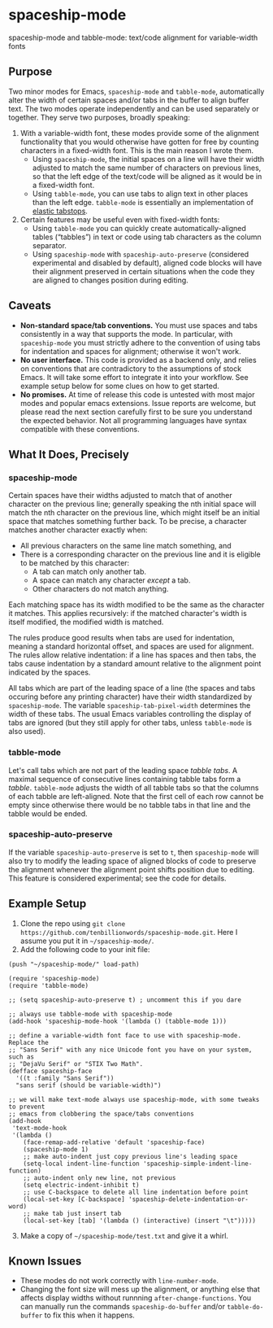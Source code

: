 # spaceship-mode
spaceship-mode and tabble-mode: text/code alignment for variable-width fonts

## Purpose

Two minor modes for Emacs, `spaceship-mode` and `tabble-mode`, automatically alter the width of certain spaces and/or tabs in the buffer to align buffer text.  The two modes operate independently and can be used separately or together.  They serve two purposes, broadly speaking:

1. With a variable-width font, these modes provide some of the alignment functionality that you would otherwise have gotten for free by counting characters in a fixed-width font.  This is the main reason I wrote them.
	* Using `spaceship-mode`, the initial spaces on a line will have their width adjusted to match the same number of characters on previous lines, so that the left edge of the text/code will be aligned as it would be in a fixed-width font.
	* Using `tabble-mode`, you can use tabs to align text in other places than the left edge.  `tabble-mode` is essentially an implementation of [elastic tabstops](https://nickgravgaard.com/elastic-tabstops/).
2. Certain features may be useful even with fixed-width fonts:
	* Using `tabble-mode` you can quickly create automatically-aligned tables (“tabbles”) in text or code using tab characters as the column separator.
	* Using `spaceship-mode` with `spaceship-auto-preserve` (considered experimental and disabled by default), aligned code blocks will have their alignment preserved in certain situations when the code they are aligned to changes position during editing.

## Caveats

* **Non-standard space/tab conventions.** You must use spaces and tabs consistently in a way that supports the mode.  In particular, with `spaceship-mode` you must strictly adhere to the convention of using tabs for indentation and spaces for alignment; otherwise it won't work.
* **No user interface.** This code is provided as a backend only, and relies on conventions that are contradictory to the assumptions of stock Emacs. It will take some effort to integrate it into your workflow.  See example setup below for some clues on how to get started.
* **No promises.** At time of release this code is untested with most major modes and popular emacs extensions.  Issue reports are welcome, but please read the next section carefully first to be sure you understand the expected behavior.  Not all programming languages have syntax compatible with these conventions.

## What It Does, Precisely

### spaceship-mode

Certain spaces have their widths adjusted to match that of another character on the previous line; generally speaking the nth initial space will match the nth character on the previous line, which might itself be an initial space that matches something further back.  To be precise, a character matches another character exactly when:

* All previous characters on the same line match something, and
* There is a corresponding character on the previous line and it is eligible to be matched by this character:
	* A tab can match only another tab.
	* A space can match any character *except* a tab.
	* Other characters do not match anything.

Each matching space has its width modified to be the same as the character it matches.  This applies recursively: if the matched character's width is itself modified, the modified width is matched.

The rules produce good results when tabs are used for indentation, meaning a standard horizontal offset, and spaces are used for alignment.  The rules allow relative indentation: if a line has spaces and then tabs, the tabs cause indentation by a standard amount relative to the alignment point indicated by the spaces.

All tabs which are part of the leading space of a line (the spaces and tabs occuring before any printing character) have their width standardized by `spaceship-mode`.  The variable `spaceship-tab-pixel-width` determines the width of these tabs.  The usual Emacs variables controlling the display of tabs are ignored (but they still apply for other tabs, unless `tabble-mode` is also used).

### tabble-mode

Let's call tabs which are not part of the leading space *tabble tabs*.  A maximal sequence of consecutive lines containing tabble tabs form a *tabble*.  `tabble-mode` adjusts the width of all tabble tabs so that the columns of each tabble are left-aligned.  Note that the first cell of each row cannot be empty since otherwise there would be no tabble tabs in that line and the tabble would be ended.

### spaceship-auto-preserve

If the variable `spaceship-auto-preserve` is set to `t`, then `spaceship-mode` will also try to modify the leading space of aligned blocks of code to preserve the alignment whenever the alignment point shifts position due to editing.  This feature is considered experimental; see the code for details.

## Example Setup

1. Clone the repo using `git clone https://github.com/tenbillionwords/spaceship-mode.git`.  Here I assume you put it in `~/spaceship-mode/`.
2. Add the following code to your init file:
```
(push "~/spaceship-mode/" load-path)

(require 'spaceship-mode)
(require 'tabble-mode)

;; (setq spaceship-auto-preserve t) ; uncomment this if you dare

;; always use tabble-mode with spaceship-mode
(add-hook 'spaceship-mode-hook '(lambda () (tabble-mode 1)))

;; define a variable-width font face to use with spaceship-mode.  Replace the
;; "Sans Serif" with any nice Unicode font you have on your system, such as
;; "DejaVu Serif" or "STIX Two Math".
(defface spaceship-face
  '((t :family "Sans Serif"))
  "sans serif (should be variable-width)")
	
;; we will make text-mode always use spaceship-mode, with some tweaks to prevent
;; emacs from clobbering the space/tabs conventions
(add-hook
 'text-mode-hook
 '(lambda ()
    (face-remap-add-relative 'default 'spaceship-face)
    (spaceship-mode 1)
    ;; make auto-indent just copy previous line's leading space
    (setq-local indent-line-function 'spaceship-simple-indent-line-function)
    ;; auto-indent only new line, not previous
    (setq electric-indent-inhibit t)
    ;; use C-backspace to delete all line indentation before point
    (local-set-key [C-backspace] 'spaceship-delete-indentation-or-word)
    ;; make tab just insert tab
    (local-set-key [tab] '(lambda () (interactive) (insert "\t")))))
```
3. Make a copy of `~/spaceship-mode/test.txt` and give it a whirl.

## Known Issues

* These modes do not work correctly with `line-number-mode`.
* Changing the font size will mess up the alignment, or anything else that affects display widths without runnning `after-change-functions`.  You can manually run the commands `spaceship-do-buffer` and/or `tabble-do-buffer` to fix this when it happens.
